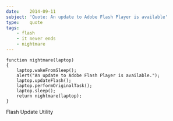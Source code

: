```yaml
---
date:    2014-09-11
subject: 'Quote: An update to Adobe Flash Player is available'
type:    quote
tags:
    - flash
    - it never ends
    - nightmare
---
```


	function nightmare(laptop)
	{
		laptop.wakeFromSleep();
		alert("An update to Adobe Flash Player is available.");
		laptop.updateFlash();
		laptop.performOriginalTask();
		laptop.sleep();
		return nightmare(laptop);
	}

<span class="quoth">Flash Update Utility</span>
